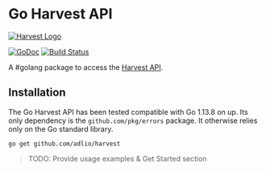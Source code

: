 Go Harvest API
==============

[![Harvest Logo](https://www.getharvest.com/assets/press/harvest-logo-capsule-9b74927af1c93319c7d6c47ee89d4c2d442f569492c82899b203dd3bdeaa81a4.png)](https://www.harvestapp.com)

[![GoDoc](https://godoc.org/github.com/sergeykuzmich/harvest?status.svg)](http://godoc.org/github.com/sergeykuzmich/harvest)
[![Build Status](https://travis-ci.org/sergeykuzmich/harvest.svg)](https://travis-ci.org/sergeykuzmich/harvest)

A #golang package to access the [Harvest API](https://help.getharvest.com/api-v2/).


## Installation

The Go Harvest API has been tested compatible with Go 1.13.8 on up. Its only dependency is
the `github.com/pkg/errors` package. It otherwise relies only on the Go standard library.

```
go get github.com/adlio/harvest
```

> TODO: Provide usage examples & Get Started section
